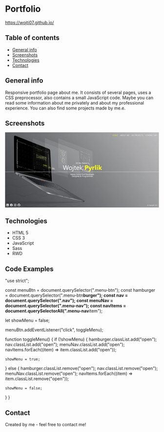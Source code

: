 # Portfolio

https://wojti07.github.io/

## Table of contents

- [General info](#general-info)
- [Screenshots](#screenshots)
- [Technologies](#technologies)
- [Contact](#contact)

## General info

Responsive portfolio page about me. It consists of several pages, uses a CSS preprocessor,
also contains a small JavaScript code. Maybe you can read some information about me privately
and about my professional experience. You can also find some projects made by me.e.

## Screenshots

![Example screenshot](./src/images/portfolio.jpg)

## Technologies

- HTML 5
- CSS 3
- JavaScript
- Sass
- RWD

## Code Examples

"use strict";

const menuBtn = document.querySelector(".menu-btn");
const hamburger = document.querySelector(".menu-btn**burger");
const nav = document.querySelector(".nav");
const menuNav = document.querySelector(".menu-nav");
const navItems = document.querySelectorAll(".menu-nav**item");

let showMenu = false;

menuBtn.addEventListener("click", toggleMenu);

function toggleMenu() {
if (!showMenu) {
hamburger.classList.add("open");
nav.classList.add("open");
menuNav.classList.add("open");
navItems.forEach((item) => item.classList.add("open"));

    showMenu = true;

} else {
hamburger.classList.remove("open");
nav.classList.remove("open");
menuNav.classList.remove("open");
navItems.forEach((item) => item.classList.remove("open"));

    showMenu = false;

}
}

## Contact

Created by me - feel free to contact me!
